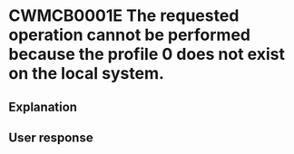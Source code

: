 # CWMCB0001E The requested operation cannot be performed because the profile 0 does not exist on the local system.

## Explanation

## User response